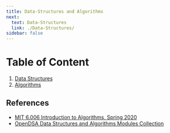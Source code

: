 ```yaml
---
title: Data-Structures and Algorithms
next:
  text: Data-Structures
  link: ./Data-Structures/
sidebar: false
---
```


# Table of Content

1. [Data Structures](./Data-Structures/)
2. [Algorithms](./Algorithms/)

## References

- [MIT 6.006 Introduction to Algorithms, Spring 2020](https://www.youtube.com/playlist?list=PLUl4u3cNGP63EdVPNLG3ToM6LaEUuStEY)
- [OpenDSA Data Structures and Algorithms Modules Collection](https://opendsa-server.cs.vt.edu/ODSA/Books/Everything/html/index.html)
